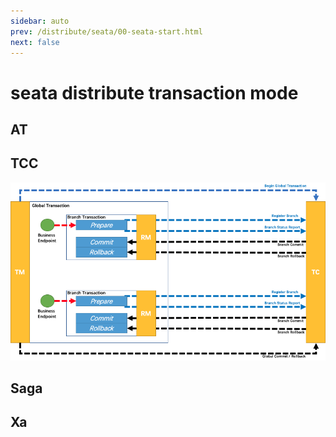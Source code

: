 ```yaml
---
sidebar: auto
prev: /distribute/seata/00-seata-start.html
next: false
---
```

# seata distribute transaction mode
## AT
## TCC
![img](./imgs/seata_tcc-1.png)
## Saga
## Xa